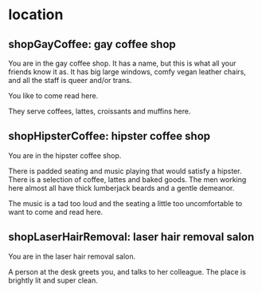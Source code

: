 # location

## shopGayCoffee: gay coffee shop

You are in the gay coffee shop. It has a name, but this is what all your
friends know it as. It has big large windows, comfy vegan leather chairs,
and all the staff is queer and/or trans.

You like to come read here.

They serve coffees, lattes, croissants and muffins here.

## shopHipsterCoffee: hipster coffee shop

You are in the hipster coffee shop.

There is padded seating and music playing that would satisfy a hipster.
There is a selection of coffee, lattes and baked goods. The men working here
almost all have thick lumberjack beards and a gentle demeanor. 

The music is a tad too loud and the seating a little too uncomfortable to want
to come and read here.

## shopLaserHairRemoval: laser hair removal salon

You are in the laser hair removal salon. 

A person at the desk greets you, and talks to her colleague. The place
is brightly lit and super clean.

